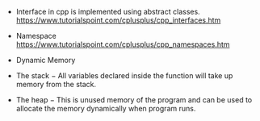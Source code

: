 * Interface in cpp is implemented using abstract classes.
https://www.tutorialspoint.com/cplusplus/cpp_interfaces.htm

* Namespace https://www.tutorialspoint.com/cplusplus/cpp_namespaces.htm

* Dynamic Memory
 * The stack − All variables declared inside the function will take up memory from the stack.

 * The heap − This is unused memory of the program and can be used to allocate the memory dynamically when program runs. 

